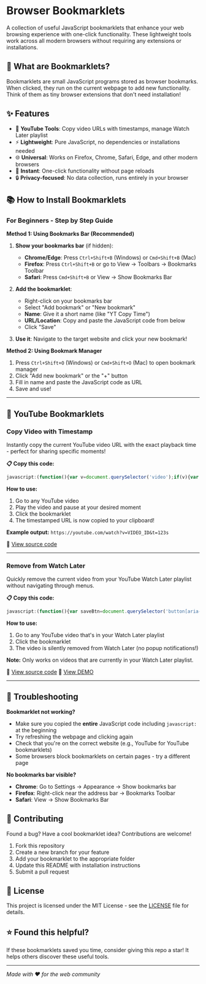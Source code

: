 # Browser Bookmarklets

A collection of useful JavaScript bookmarklets that enhance your web browsing experience with one-click functionality. These lightweight tools work across all modern browsers without requiring any extensions or installations.

## 🚀 What are Bookmarklets?

Bookmarklets are small JavaScript programs stored as browser bookmarks. When clicked, they run on the current webpage to add new functionality. Think of them as tiny browser extensions that don't need installation!

## ✨ Features

- 🎥 **YouTube Tools**: Copy video URLs with timestamps, manage Watch Later playlist
- ⚡ **Lightweight**: Pure JavaScript, no dependencies or installations needed
- 🌐 **Universal**: Works on Firefox, Chrome, Safari, Edge, and other modern browsers
- 🚀 **Instant**: One-click functionality without page reloads
- 🔒 **Privacy-focused**: No data collection, runs entirely in your browser

## 📚 How to Install Bookmarklets

### For Beginners - Step by Step Guide

**Method 1: Using Bookmarks Bar (Recommended)**
1. **Show your bookmarks bar** (if hidden):
   - **Chrome/Edge**: Press `Ctrl+Shift+B` (Windows) or `Cmd+Shift+B` (Mac)
   - **Firefox**: Press `Ctrl+Shift+B` or go to View → Toolbars → Bookmarks Toolbar
   - **Safari**: Press `Cmd+Shift+B` or View → Show Bookmarks Bar

2. **Add the bookmarklet**:
   - Right-click on your bookmarks bar
   - Select "Add bookmark" or "New bookmark"
   - **Name**: Give it a short name (like "YT Copy Time")
   - **URL/Location**: Copy and paste the JavaScript code from below
   - Click "Save"

3. **Use it**: Navigate to the target website and click your new bookmark!

**Method 2: Using Bookmark Manager**
1. Press `Ctrl+Shift+O` (Windows) or `Cmd+Shift+O` (Mac) to open bookmark manager
2. Click "Add new bookmark" or the "+" button
3. Fill in name and paste the JavaScript code as URL
4. Save and use!

---

## 🎥 YouTube Bookmarklets

### Copy Video with Timestamp
Instantly copy the current YouTube video URL with the exact playback time - perfect for sharing specific moments!

**📋 Copy this code:**
```javascript
javascript:(function(){var v=document.querySelector('video');if(v){var t=Math.floor(v.currentTime);var url=window.location.href.split('&t=')[0].split('#t=')[0]+(window.location.href.indexOf('?')>-1?'&':'?')+'t='+t+'s';navigator.clipboard.writeText(url);alert('Copied: '+url);}else{alert('No video found');}})();
```

**How to use:**
1. Go to any YouTube video
2. Play the video and pause at your desired moment
3. Click the bookmarklet
4. The timestamped URL is now copied to your clipboard!

**Example output:** `https://youtube.com/watch?v=VIDEO_ID&t=123s`

📁 [View source code](https://github.com/sha6a6/Browser-Bookmarklets/blob/main/bookmarklets/youtube-copy-timestamp.js)

---

### Remove from Watch Later
Quickly remove the current video from your YouTube Watch Later playlist without navigating through menus.

**📋 Copy this code:**
```javascript
javascript:(function(){var saveBtn=document.querySelector('button[aria-label*="Save"]:not([aria-label*="Download"]), #top-level-buttons button[aria-label*="Save"]:not([aria-label*="Download"])');if(saveBtn&&saveBtn.offsetParent!==null){saveBtn.click();setTimeout(function(){var watchLaterOptions=document.querySelectorAll('ytd-playlist-add-to-option-renderer');var found=false;for(var i=0;i<watchLaterOptions.length;i++){var option=watchLaterOptions[i];var text=option.textContent||option.innerText;if(text.includes('Watch later')){var checkbox=option.querySelector('tp-yt-paper-checkbox');var isChecked=checkbox&&(checkbox.hasAttribute('checked')||checkbox.getAttribute('aria-checked')==='true'||option.hasAttribute('selected'));if(isChecked){checkbox.click();found=true;setTimeout(function(){document.dispatchEvent(new KeyboardEvent('keydown',{key:'Escape',keyCode:27,which:27}));},1200);break;}}}if(!found){document.dispatchEvent(new KeyboardEvent('keydown',{key:'Escape',keyCode:27,which:27}));}},1000);}else{var menu=document.querySelector('#menu button[aria-label="More actions"], #top-row #menu button[aria-label="More actions"]');if(menu){menu.click();setTimeout(function(){var saveInMenu=document.querySelectorAll('tp-yt-paper-listbox ytd-menu-service-item-renderer, ytd-menu-popup-renderer ytd-menu-service-item-renderer');var saveFound=false;for(var i=0;i<saveInMenu.length;i++){var menuText=saveInMenu[i].textContent||saveInMenu[i].innerText;if(menuText.includes('Save')&&!menuText.includes('Download')){saveInMenu[i].click();saveFound=true;setTimeout(function(){var watchLaterOptions=document.querySelectorAll('ytd-playlist-add-to-option-renderer');var found=false;for(var j=0;j<watchLaterOptions.length;j++){var option=watchLaterOptions[j];var text=option.textContent||option.innerText;if(text.includes('Watch later')){var checkbox=option.querySelector('tp-yt-paper-checkbox');var isChecked=checkbox&&(checkbox.hasAttribute('checked')||checkbox.getAttribute('aria-checked')==='true'||option.hasAttribute('selected'));if(isChecked){checkbox.click();found=true;setTimeout(function(){document.dispatchEvent(new KeyboardEvent('keydown',{key:'Escape',keyCode:27,which:27}));},1200);break;}}}if(!found){document.dispatchEvent(new KeyboardEvent('keydown',{key:'Escape',keyCode:27,which:27}));}},1000);break;}}if(!saveFound){document.dispatchEvent(new KeyboardEvent('keydown',{key:'Escape',keyCode:27,which:27}));}},800);}}})();
```

**How to use:**
1. Go to any YouTube video that's in your Watch Later playlist
2. Click the bookmarklet
3. The video is silently removed from Watch Later (no popup notifications!)

**Note:** Only works on videos that are currently in your Watch Later playlist.

📁 [View source code](https://github.com/sha6a6/Browser-Bookmarklets/blob/main/bookmarklets/youtube-remove-watch-later.js)
🎥 [View DEMO](https://github.com/sha6a6/Browser-Bookmarklets/blob/main/Assets/watch-later-demo.gif)

---

## 🔧 Troubleshooting

**Bookmarklet not working?**
- Make sure you copied the **entire** JavaScript code including `javascript:` at the beginning
- Try refreshing the webpage and clicking again
- Check that you're on the correct website (e.g., YouTube for YouTube bookmarklets)
- Some browsers block bookmarklets on certain pages - try a different page

**No bookmarks bar visible?**
- **Chrome**: Go to Settings → Appearance → Show bookmarks bar
- **Firefox**: Right-click near the address bar → Bookmarks Toolbar
- **Safari**: View → Show Bookmarks Bar

## 🤝 Contributing

Found a bug? Have a cool bookmarklet idea? Contributions are welcome!

1. Fork this repository
2. Create a new branch for your feature
3. Add your bookmarklet to the appropriate folder
4. Update this README with installation instructions
5. Submit a pull request

## 📄 License

This project is licensed under the MIT License - see the [LICENSE](LICENSE) file for details.

## ⭐ Found this helpful?

If these bookmarklets saved you time, consider giving this repo a star! It helps others discover these useful tools.

---

*Made with ❤️ for the web community*
